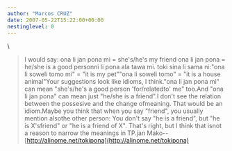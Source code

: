 ```yaml
---
author: "Marcos CRUZ"
date: 2007-05-22T15:22:00+00:00
nestinglevel: 0
---
```

\
> I would say:
> ona li jan pona mi = she's/he's my friend
> ona li jan pona = he/she is a good personni li pona ala tawa mi. toki sina li sama ni:"ona li soweli tomo mi" = "it is my pet""ona li soweli tomo" = "it is a house animal"Your suggestions look like idioms, I think."ona li jan pona mi" can mean "she's/he's a good person 'for/relatedto' me" too.And "ona li jan pona" can mean just "he/she is a friend".I don't see the relation between the possesive and the change ofmeaning. That would be an idiom.Maybe you think that when you say "friend", you usually mention alsothe other person: You don't say "he is a friend", but "he is X'sfriend" or "he is a friend of X". That's right, but I think that isnot a reason to narrow the meanings in TP.jan Mako--
[http://alinome.net/tokipona](http://alinome.net/tokipona)